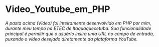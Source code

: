 # Video_Youtube_em_PHP
 
 *A pasta acima (Video) foi inteiramente desenvolvido em PHP por mim, durante meu tempo na ETEC de Itaquaquecetuba. Sua funcionalidade principal é permitir que o usuário insira uma URL no campo de entrada, puxando o vídeo desejado diretamente da plataforma YouTube.*

